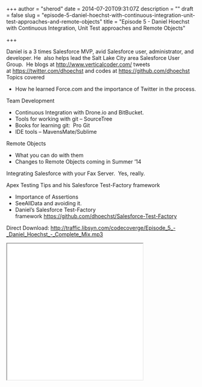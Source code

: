 +++
author = "sherod"
date = 2014-07-20T09:31:07Z
description = ""
draft = false
slug = "episode-5-daniel-hoechst-with-continuous-integration-unit-test-approaches-and-remote-objects"
title = "Episode 5 - Daniel Hoechst with Continuous Integration, Unit Test approaches and Remote Objects"

+++


<div>
<div>
<div>Daniel is a 3 times Salesforce MVP, avid Salesforce user, administrator, and developer. He  also helps lead the Salt Lake City area Salesforce User Group.  He blogs at <a href="http://www.verticalcoder.com/">http://www.verticalcoder.com/</a> tweets at <a href="https://twitter.com/dhoechst">https://twitter.com/dhoechst</a> and codes at <a href="https://github.com/dhoechst">https://github.com/dhoechst</a></div>
<div></div>
</div>
<div>Topics covered</div>
<ul>
<li>How he learned Force.com and the importance of Twitter in the process.</li>
</ul>
<div>Team Development</div>
<div>
<ul>
<li>Continuous Integration with Drone.io and BitBucket.</li>
<li>Tools for working with git &#8211; SourceTree</li>
<li>Books for learning git:  Pro Git</li>
<li>IDE tools &#8211; MavensMate/Sublime</li>
</ul>
</div>
<div></div>
<div>Remote Objects</div>
<div></div>
<div>
<ul>
<li>What you can do with them</li>
<li>Changes to Remote Objects coming in Summer &#8217;14</li>
</ul>
<p>Integrating Salesforce with your Fax Server.  Yes, really.</p>
</div>
<div>Apex Testing Tips and his Salesforce Test-Factory framework</div>
<div>
<ul>
<li>Importance of Assertions</li>
<li>SeeAllData and avoiding it.</li>
<li>Daniel&#8217;s Salesforce Test-Factory framework <a href="https://github.com/dhoechst/Salesforce-Test-Factory">https://github.com/dhoechst/Salesforce-Test-Factory</a></li>
</ul>
<p>Direct Download: <a href="http://traffic.libsyn.com/codecoverge/Episode_5_-_Daniel_Hoechst_-_Complete_Mix.mp3">http://traffic.libsyn.com/codecoverge/Episode_5_-_Daniel_Hoechst_-_Complete_Mix.mp3</a></p>
</div>
</div>
<p><iframe src="//html5-player.libsyn.com/embed/episode/id/2955160/height/360/width/360/theme/legacy/direction/no/autoplay/no/autonext/no/thumbnail/yes/preload/no/no_addthis/no/" width="360" height="360" scrolling="no" allowfullscreen="allowfullscreen"></iframe></p>



